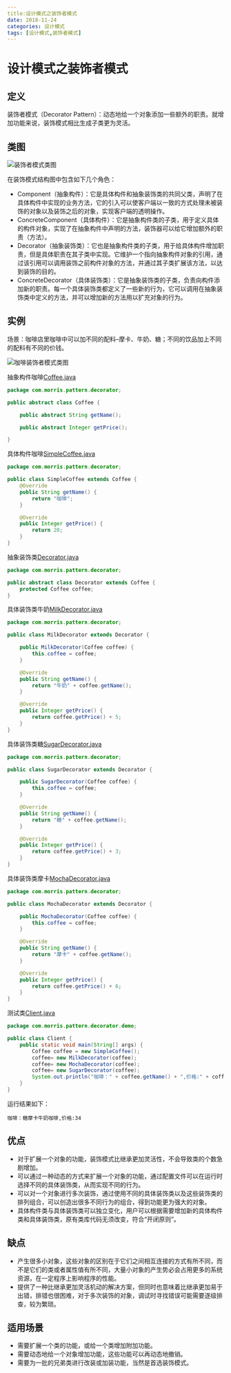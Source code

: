```yaml
---
title:设计模式之装饰者模式
date: 2018-11-24
categories: 设计模式
tags: [设计模式,装饰者模式]
---
```


# 设计模式之装饰者模式

## 定义
装饰者模式（Decorator Pattern）：动态地给一个对象添加一些额外的职责。就增加功能来说，装饰模式相比生成子类更为灵活。

## 类图
![装饰者模式类图]()

在装饰模式结构图中包含如下几个角色：
- Component（抽象构件）：它是具体构件和抽象装饰类的共同父类，声明了在具体构件中实现的业务方法，它的引入可以使客户端以一致的方式处理未被装饰的对象以及装饰之后的对象，实现客户端的透明操作。
- ConcreteComponent（具体构件）：它是抽象构件类的子类，用于定义具体的构件对象，实现了在抽象构件中声明的方法，装饰器可以给它增加额外的职责（方法）。
- Decorator（抽象装饰类）：它也是抽象构件类的子类，用于给具体构件增加职责，但是具体职责在其子类中实现。它维护一个指向抽象构件对象的引用，通过该引用可以调用装饰之前构件对象的方法，并通过其子类扩展该方法，以达到装饰的目的。
- ConcreteDecorator（具体装饰类）：它是抽象装饰类的子类，负责向构件添加新的职责。每一个具体装饰类都定义了一些新的行为，它可以调用在抽象装饰类中定义的方法，并可以增加新的方法用以扩充对象的行为。

## 实例
场景：咖啡店里咖啡中可以加不同的配料–摩卡、牛奶、糖；不同的饮品加上不同的配料有不同的价钱。

![咖啡装饰者模式类图]()

抽象构件咖啡[Coffee.java](https://github.com/morris131/morris-book/tree/master/%E5%90%8E%E7%AB%AF%E5%BC%80%E5%8F%91/Java/%E8%AE%BE%E8%AE%A1%E6%A8%A1%E5%BC%8F/pattern/src/main/java/com/morris/pattern/decorator/demo/Coffee.java)
```java
package com.morris.pattern.decorator;

public abstract class Coffee {

    public abstract String getName();

    public abstract Integer getPrice();

}
```
具体构件咖啡[SimpleCoffee.java](https://github.com/morris131/morris-book/tree/master/%E5%90%8E%E7%AB%AF%E5%BC%80%E5%8F%91/Java/%E8%AE%BE%E8%AE%A1%E6%A8%A1%E5%BC%8F/pattern/src/main/java/com/morris/pattern/decorator/demo/SimpleCoffee.java)
```java
package com.morris.pattern.decorator;

public class SimpleCoffee extends Coffee {
    @Override
    public String getName() {
        return "咖啡";
    }

    @Override
    public Integer getPrice() {
        return 20;
    }
}
```
抽象装饰类[Decorator.java](https://github.com/morris131/morris-book/tree/master/%E5%90%8E%E7%AB%AF%E5%BC%80%E5%8F%91/Java/%E8%AE%BE%E8%AE%A1%E6%A8%A1%E5%BC%8F/pattern/src/main/java/com/morris/pattern/decorator/demo/Decorator.java)
```java
package com.morris.pattern.decorator;

public abstract class Decorator extends Coffee {
    protected Coffee coffee;
}
```
具体装饰类牛奶[MilkDecorator.java](https://github.com/morris131/morris-book/tree/master/%E5%90%8E%E7%AB%AF%E5%BC%80%E5%8F%91/Java/%E8%AE%BE%E8%AE%A1%E6%A8%A1%E5%BC%8F/pattern/src/main/java/com/morris/pattern/decorator/demo/MilkDecorator.java)
```java
package com.morris.pattern.decorator;

public class MilkDecorator extends Decorator {

    public MilkDecorator(Coffee coffee) {
        this.coffee = coffee;
    }

    @Override
    public String getName() {
        return "牛奶" + coffee.getName();
    }

    @Override
    public Integer getPrice() {
        return coffee.getPrice() + 5;
    }
}
```
具体装饰类糖[SugarDecorator.java](https://github.com/morris131/morris-book/tree/master/%E5%90%8E%E7%AB%AF%E5%BC%80%E5%8F%91/Java/%E8%AE%BE%E8%AE%A1%E6%A8%A1%E5%BC%8F/pattern/src/main/java/com/morris/pattern/decorator/demo/SugarDecorator.java)
```java
package com.morris.pattern.decorator;

public class SugarDecorator extends Decorator {

    public SugarDecorator(Coffee coffee) {
        this.coffee = coffee;
    }

    @Override
    public String getName() {
        return "糖" + coffee.getName();
    }

    @Override
    public Integer getPrice() {
        return coffee.getPrice() + 3;
    }
}
```
具体装饰类摩卡[MochaDecorator.java](https://github.com/morris131/morris-book/tree/master/%E5%90%8E%E7%AB%AF%E5%BC%80%E5%8F%91/Java/%E8%AE%BE%E8%AE%A1%E6%A8%A1%E5%BC%8F/pattern/src/main/java/com/morris/pattern/decorator/demo/MochaDecorator.java)
```java
package com.morris.pattern.decorator;

public class MochaDecorator extends Decorator {

    public MochaDecorator(Coffee coffee) {
        this.coffee = coffee;
    }

    @Override
    public String getName() {
        return "摩卡" + coffee.getName();
    }

    @Override
    public Integer getPrice() {
        return coffee.getPrice() + 6;
    }
}
```
测试类[Client.java](https://github.com/morris131/morris-book/tree/master/%E5%90%8E%E7%AB%AF%E5%BC%80%E5%8F%91/Java/%E8%AE%BE%E8%AE%A1%E6%A8%A1%E5%BC%8F/pattern/src/main/java/com/morris/pattern/decorator/demo/Client.java)
```java
package com.morris.pattern.decorator.demo;

public class Client {
    public static void main(String[] args) {
        Coffee coffee = new SimpleCoffee();
        coffee= new MilkDecorator(coffee);
        coffee= new MochaDecorator(coffee);
        coffee= new SugarDecorator(coffee);
        System.out.println("咖啡：" + coffee.getName() + ",价格:" + coffee.getPrice());
    }
}
```
运行结果如下：
```
咖啡：糖摩卡牛奶咖啡,价格:34
```

## 优点
- 对于扩展一个对象的功能，装饰模式比继承更加灵活性，不会导致类的个数急剧增加。
- 可以通过一种动态的方式来扩展一个对象的功能，通过配置文件可以在运行时选择不同的具体装饰类，从而实现不同的行为。
- 可以对一个对象进行多次装饰，通过使用不同的具体装饰类以及这些装饰类的排列组合，可以创造出很多不同行为的组合，得到功能更为强大的对象。
- 具体构件类与具体装饰类可以独立变化，用户可以根据需要增加新的具体构件类和具体装饰类，原有类库代码无须改变，符合“开闭原则”。

## 缺点
- 产生很多小对象，这些对象的区别在于它们之间相互连接的方式有所不同，而不是它们的类或者属性值有所不同，大量小对象的产生势必会占用更多的系统资源，在一定程序上影响程序的性能。
- 提供了一种比继承更加灵活机动的解决方案，但同时也意味着比继承更加易于出错，排错也很困难，对于多次装饰的对象，调试时寻找错误可能需要逐级排查，较为繁琐。

## 适用场景
- 需要扩展一个类的功能，或给一个类增加附加功能。
- 需要动态地给一个对象增加功能，这些功能可以再动态地撤销。
- 需要为一批的兄弟类进行改装或加装功能，当然是首选装饰模式。